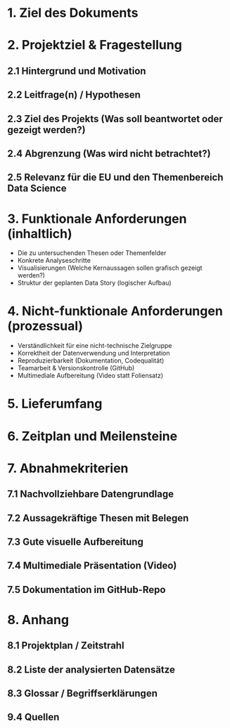 # 1. Ziel des Dokuments

# 2. Projektziel & Fragestellung

## 2.1 Hintergrund und Motivation

## 2.2 Leitfrage(n) / Hypothesen

## 2.3 Ziel des Projekts (Was soll beantwortet oder gezeigt werden?)

## 2.4 Abgrenzung (Was wird nicht betrachtet?)

## 2.5 Relevanz für die EU und den Themenbereich Data Science

# 3. Funktionale Anforderungen (inhaltlich)
- Die zu untersuchenden Thesen oder Themenfelder
- Konkrete Analyseschritte
- Visualisierungen (Welche Kernaussagen sollen grafisch gezeigt werden?)
- Struktur der geplanten Data Story (logischer Aufbau)

# 4. Nicht-funktionale Anforderungen (prozessual)
- Verständlichkeit für eine nicht-technische Zielgruppe
- Korrektheit der Datenverwendung und Interpretation
- Reproduzierbarkeit (Dokumentation, Codequalität)
- Teamarbeit & Versionskontrolle (GitHub)
- Multimediale Aufbereitung (Video statt Foliensatz)

# 5. Lieferumfang

# 6. Zeitplan und Meilensteine

# 7. Abnahmekriterien

## 7.1 Nachvollziehbare Datengrundlage

## 7.2 Aussagekräftige Thesen mit Belegen

## 7.3 Gute visuelle Aufbereitung

## 7.4 Multimediale Präsentation (Video)

## 7.5 Dokumentation im GitHub-Repo

# 8. Anhang

## 8.1 Projektplan / Zeitstrahl

## 8.2 Liste der analysierten Datensätze

## 8.3 Glossar / Begriffserklärungen

## 9.4 Quellen

